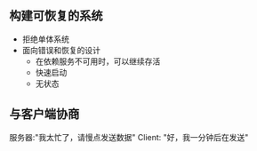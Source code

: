 ## 构建可恢复的系统
+ 拒绝单体系统
+ 面向错误和恢复的设计
  + 在依赖服务不可用时，可以继续存活
  + 快速启动
  + 无状态

## 与客户端协商
服务器:"我太忙了，请慢点发送数据"
Client: "好，我一分钟后在发送"